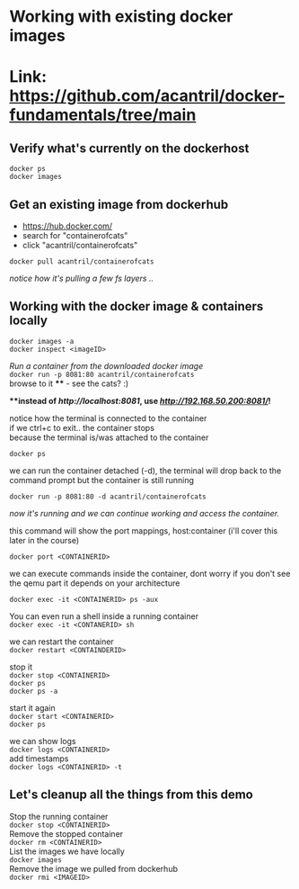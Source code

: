 
# Working with existing docker images
# Link: https://github.com/acantril/docker-fundamentals/tree/main

## Verify what's currently on the dockerhost
```docker ps```  
```docker images```

## Get an existing image from dockerhub 
- https://hub.docker.com/  
- search for "containerofcats"  
- click "acantril/containerofcats"  
 
```docker pull acantril/containerofcats```   

*notice how it's pulling a few fs layers ..*  

## Working with the docker image & containers locally
  
```docker images -a```  
```docker inspect <imageID>```  

*Run a container from the downloaded docker image*    
```docker run -p 8081:80 acantril/containerofcats```  
browse to it <b>**</b>  - see the cats? :)    

<b>**instead of <i>http://localhost:8081</i>, use <i>http://192.168.50.200:8081/</i>!</b>

notice how the terminal is connected to the container  
if we ctrl+c to exit.. the container stops  
because the terminal is/was attached to the container  

```docker ps```  

we can run the container detached (-d), the terminal will drop back to the command prompt but the container is still running  

```docker run -p 8081:80 -d acantril/containerofcats```
    
*now it's running and we can continue working and access the container.*

this command will show the port mappings, host:container (i'll cover this later in the course)   

```docker port <CONTAINERID>```  

we can execute commands inside the container, dont worry if you don't see the qemu part it depends on your architecture  
 
```docker exec -it <CONTAINERID> ps -aux```  

You can even run a shell inside a running container    
```docker exec -it <CONTANERID> sh```  
	
we can restart the container    
```docker restart <CONTAINDERID>```  

stop it  
```docker stop <CONTAINERID>```  
```docker ps```  
```docker ps -a```  

start it again  
```docker start <CONTAINERID>```  
```docker ps```  

we can show logs  
```docker logs <CONTAINERID>```  
add timestamps  
```docker logs <CONTAINERID> -t```  

## Let's cleanup all the things from this demo
Stop the running container    
```docker stop <CONTAINERID>```  
Remove the stopped container  
```docker rm <CONTAINERID>```  
List the images we have locally  
```docker images```  
Remove the image we pulled from dockerhub  
```docker rmi <IMAGEID>```  
	









